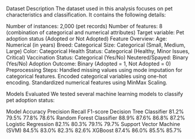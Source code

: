 Dataset Description
The dataset used in this analysis focuses on pet characteristics and classification. It contains the following details:

Number of instances: 2,000 (pet records)
Number of features: 8 (combination of categorical and numerical attributes)
Target variable: Pet adoption status (Adopted or Not Adopted)
Feature Overview:
Age: Numerical (in years)
Breed: Categorical
Size: Categorical (Small, Medium, Large)
Color: Categorical
Health Status: Categorical (Healthy, Minor Issues, Critical)
Vaccination Status: Categorical (Yes/No)
Neutered/Spayed: Binary (Yes/No)
Adoption Outcome: Binary (Adopted = 1, Not Adopted = 0)
Preprocessing Steps:
Handled missing values using mode imputation for categorical features.
Encoded categorical variables using one-hot encoding.
Standardized numerical features using MinMax Scaling.

Models Evaluated
We tested several machine learning models to classify pet adoption status:

Model	Accuracy	Precision	Recall	F1-score
Decision Tree Classifier	81.2%	79.5%	77.8%	78.6%
Random Forest Classifier	88.9%	87.6%	86.8%	87.2%
Logistic Regression	82.1%	80.3%	79.1%	79.7%
Support Vector Machine (SVM)	84.5%	83.0%	82.3%	82.6%
XGBoost	87.4%	86.0%	85.5%	85.7%
